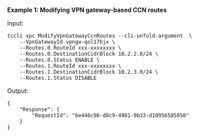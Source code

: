 **Example 1: Modifying VPN gateway-based CCN routes**



Input: 

```
tccli vpc ModifyVpnGatewayCcnRoutes --cli-unfold-argument  \
    --VpnGatewayId vpngw-qol17bjx \
    --Routes.0.RouteId xxx-xxxxxxxx \
    --Routes.0.DestinationCidrBlock 10.2.2.0/24 \
    --Routes.0.Status ENABLE \
    --Routes.1.RouteId xxx-xxxxxxxx \
    --Routes.1.DestinationCidrBlock 10.2.3.0/24 \
    --Routes.1.Status DISABLE
```

Output: 
```
{
    "Response": {
        "RequestId": "6e446c86-d8c9-4981-9b33-d10956585058"
    }
}
```

